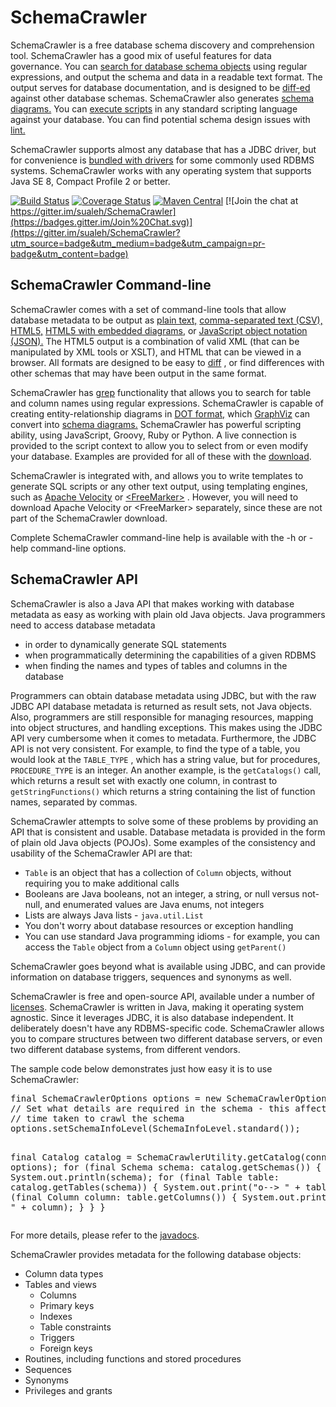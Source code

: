 # SchemaCrawler

SchemaCrawler is a free database schema discovery and comprehension tool.
SchemaCrawler has a good mix of useful features for data governance. You can
[search for database schema objects](schemacrawler_grep.html) using regular
expressions, and output the schema and data in a readable text format. The
output serves for database documentation, and is designed to be 
[diff-ed](http://en.wikipedia.org/wiki/Diff) against other database schemas.
SchemaCrawler also generates [schema diagrams.](diagramming.html) You can
[execute scripts](scripting.html) in any standard scripting language against
your database. You can find potential schema design issues with
[lint.](lint.html)

SchemaCrawler supports almost any database that has a JDBC driver, but for
convenience is [bundled with drivers](database-support.html) for some commonly used
RDBMS systems. SchemaCrawler works with any operating system that supports
Java SE 8, Compact Profile 2 or better.

[![Build Status](https://travis-ci.org/sualeh/SchemaCrawler.svg?branch=master)](https://travis-ci.org/sualeh/SchemaCrawler)
[![Coverage Status](https://coveralls.io/repos/sualeh/SchemaCrawler/badge.svg?branch=master&service=github)](https://coveralls.io/github/sualeh/SchemaCrawler?branch=master)
[![Maven Central](https://img.shields.io/maven-central/v/us.fatehi/schemacrawler.svg)](http://search.maven.org/#search%7Cga%7C1%7Cg%3Aus.fatehi%20schemacrawler)
[![Join the chat at https://gitter.im/sualeh/SchemaCrawler](https://badges.gitter.im/Join%20Chat.svg)](https://gitter.im/sualeh/SchemaCrawler?utm_source=badge&utm_medium=badge&utm_campaign=pr-badge&utm_content=badge)

## SchemaCrawler Command-line

SchemaCrawler comes with a set of command-line tools that allow database
metadata to be output as [plain text,](snapshot-examples/snapshot.text) 
[comma-separated text (CSV),](snapshot-examples/snapshot.csv) 
[HTML5,](snapshot-examples/snapshot.html)
[HTML5 with embedded diagrams,](snapshot-examples/snapshot.htmlx) or 
[JavaScript object notation (JSON).](snapshot-examples/snapshot.json) 
The HTML5 output is a combination of valid XML (that
can be manipulated by XML tools or XSLT), and HTML that can be viewed in a
browser. All formats are designed to be easy to
[diff](http://en.wikipedia.org/wiki/Diff) , or find differences with other
schemas that may have been output in the same format.

SchemaCrawler has [grep](schemacrawler_grep.html) functionality that allows
you to search for table and column names using regular expressions.
SchemaCrawler is capable of creating entity-relationship diagrams in 
[DOT format,](http://www.graphviz.org/doc/info/lang.html ) which
[GraphViz](http://www.graphviz.org/) can convert into [schema diagrams.](diagramming.html) 
SchemaCrawler has powerful scripting ability,
using JavaScript, Groovy, Ruby or Python. A live connection is provided to the
script context to allow you to select from or even modify your database.
Examples are provided for all of these with the
[download](http://github.com/sualeh/SchemaCrawler/releases/).

SchemaCrawler is integrated with, and allows you to write templates to
generate SQL scripts or any other text output, using templating engines, such
as [Apache Velocity](http://velocity.apache.org/) or
[&lt;FreeMarker&gt;](http://freemarker.org/) . However, you will need to download
Apache Velocity or &lt;FreeMarker&gt; separately, since these are not part of the
SchemaCrawler download.

Complete SchemaCrawler command-line help is available with the -h or -help command-line
options.

## SchemaCrawler API

SchemaCrawler is also a Java API that makes working with database metadata as
easy as working with plain old Java objects. Java programmers need to access
database metadata

- in order to dynamically generate SQL statements
- when programmatically determining the capabilities of a given RDBMS 
- when finding the names and types of tables and columns in the database 

Programmers can obtain database metadata using JDBC, but with the raw JDBC API
database metadata is returned as result sets, not Java objects. Also,
programmers are still responsible for managing resources, mapping into object
structures, and handling exceptions. This makes using the JDBC API very
cumbersome when it comes to metadata. Furthermore, the JDBC API is not very
consistent. For example, to find the type of a table, you would look at the
`TABLE_TYPE` , which has a string value, but for procedures, `PROCEDURE_TYPE`
is an integer. An another example, is the `getCatalogs()` call, which returns
a result set with exactly one column, in contrast to `getStringFunctions()`
which returns a string containing the list of function names, separated by
commas.

SchemaCrawler attempts to solve some of these problems by providing an API
that is consistent and usable. Database metadata is provided in the form of
plain old Java objects (POJOs). Some examples of the consistency and usability
of the SchemaCrawler API are that:

- `Table` is an object that has a collection of `Column` objects, without 
  requiring you to make additional calls 
- Booleans are Java booleans, not an integer, a string, or null versus not-null, 
  and enumerated values are Java enums, not integers 
- Lists are always Java lists - `java.util.List`
- You don't worry about database resources or exception handling 
- You can use standard Java programming idioms - for example, you can access the 
  `Table` object from a `Column` object using `getParent()`

SchemaCrawler goes beyond what is available using JDBC, and can provide
information on database triggers, sequences and synonyms as well.

SchemaCrawler is free and open-source API, available under a number of 
[licenses](license.html). SchemaCrawler is written
in Java, making it operating system agnostic. Since it leverages JDBC, it is
also database independent. It deliberately doesn't have any RDBMS-specific
code. SchemaCrawler allows you to compare structures between two different
database servers, or even two different database systems, from different
vendors.

The sample code below demonstrates just how easy it is to use SchemaCrawler:

<div class="source"><pre>
final SchemaCrawlerOptions options = new SchemaCrawlerOptions();
// Set what details are required in the schema - this affects the
// time taken to crawl the schema
options.setSchemaInfoLevel(SchemaInfoLevel.standard());

final Catalog catalog = SchemaCrawlerUtility.getCatalog(connection, options);
for (final Schema schema: catalog.getSchemas())
{
  System.out.println(schema);
  for (final Table table: catalog.getTables(schema))
  {
    System.out.print(&quot;o--&gt; &quot; + table);
    for (final Column column: table.getColumns())
    {
      System.out.println(&quot;     o--&gt; &quot; + column);
    }
  }
}
</pre></div>
        
For more details, please refer to the [javadocs](apidocs/index.html).
        
SchemaCrawler provides metadata for the following database objects:  
     
* Column data types
* Tables and views
    * Columns
    * Primary keys
    * Indexes
    * Table constraints
    * Triggers
    * Foreign keys
* Routines, including functions and stored procedures
* Sequences
* Synonyms
* Privileges and grants

